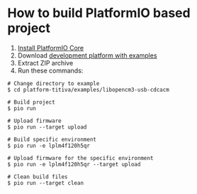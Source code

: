 How to build PlatformIO based project
=====================================

1. [Install PlatformIO Core](https://docs.platformio.org/page/core.html)
2. Download [development platform with examples](https://github.com/platformio/platform-titiva/archive/develop.zip)
3. Extract ZIP archive
4. Run these commands:

```shell
# Change directory to example
$ cd platform-titiva/examples/libopencm3-usb-cdcacm

# Build project
$ pio run

# Upload firmware
$ pio run --target upload

# Build specific environment
$ pio run -e lplm4f120h5qr

# Upload firmware for the specific environment
$ pio run -e lplm4f120h5qr --target upload

# Clean build files
$ pio run --target clean
```
